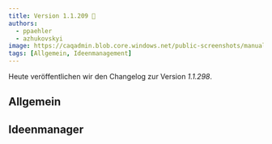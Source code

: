 ```yaml
---
title: Version 1.1.209 🎉
authors:
  - ppaehler
  - azhukovskyi
image: https://caqadmin.blob.core.windows.net/public-screenshots/manual-screenshots/release-generic-connections.webp
tags: [Allgemein, Ideenmanagement]
---
```


Heute veröffentlichen wir den Changelog zur Version _1.1.298_.

<!--truncate-->

## Allgemein

## Ideenmanager
